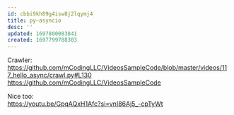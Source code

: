 ```yaml
---
id: cbbi9kh89g4isw8j2lqymj4
title: py—asyncio
desc: ''
updated: 1697800083841
created: 1697799788303
---
```


Crawler: https://github.com/mCodingLLC/VideosSampleCode/blob/master/videos/117_hello_async/crawl.py#L130  
https://github.com/mCodingLLC/VideosSampleCode  

Nice too:  
https://youtu.be/GpqAQxH1Afc?si=vnI86Aj5_-cpTyWt
